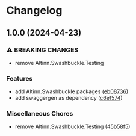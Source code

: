 # Changelog

## 1.0.0 (2024-04-23)


### ⚠ BREAKING CHANGES

* remove Altinn.Swashbuckle.Testing

### Features

* add Altinn.Swashbuckle packages ([eb08736](https://github.com/Altinn/altinn-authorization-utils/commit/eb08736e2adacaccbd5f857d7cc8eed965da12bc))
* add swaggergen as dependency ([c6e1574](https://github.com/Altinn/altinn-authorization-utils/commit/c6e1574bbf8c8786ce74077f57fa80c507edb48a))


### Miscellaneous Chores

* remove Altinn.Swashbuckle.Testing ([45b58f5](https://github.com/Altinn/altinn-authorization-utils/commit/45b58f5c042b611bd8d026f888279dc15d8fdb59))
